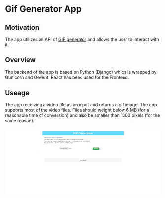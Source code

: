 # Gif Generator App

## Motivation 

The app utilizes an API of  [GIF generator](https://github.com/doryunger/gogif) and allows the user to interact with it.

## Overview
The backend of the app is based on Python (Django) which is wrapped by Gunicorn and Gevent.
React has beed used for the Frontend. 

## Useage
The app receiving a video file as an input and returns a gif image.
The app supports most of the video files.
Files should weight below 6 MB (for a reasonable time of conversion) and also be smaller than 1300 pixels (for the same reason). 


![gifgen](images/gifgen.gif)